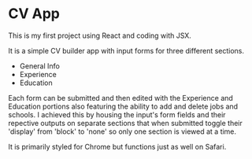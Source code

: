 # CV App

This is my first project using React and coding with JSX.

It is a simple CV builder app with input forms for three different sections. 
  - General Info
  - Experience
  - Education

Each form can be submitted and then edited with the Experience and Education portions also featuring the ability to add and delete jobs and schools. I achieved this by housing the input's form fields and their repective outputs on separate sections that when submitted toggle their 'display' from 'block' to 'none' so only one section is viewed at a time. 

It is primarily styled for Chrome but functions just as well on Safari.
